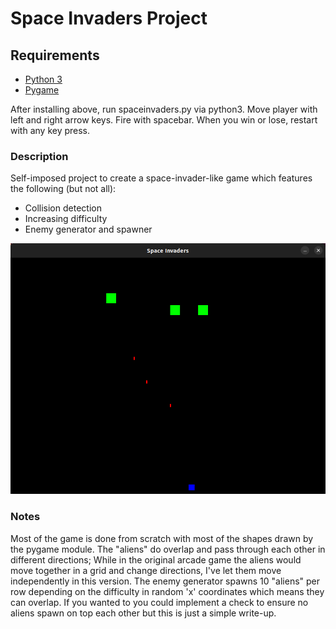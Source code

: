 # Space Invaders Project

## Requirements
- [Python 3](https://wiki.python.org/moin/BeginnersGuide/Download)
- [Pygame](https://www.pygame.org/wiki/GettingStarted)

After installing above, run spaceinvaders.py via python3.
Move player with left and right arrow keys.
Fire with spacebar.
When you win or lose, restart with any key press.

### Description

Self-imposed project to create a space-invader-like game which features the following (but not all):
- Collision detection
- Increasing difficulty
- Enemy generator and spawner

![](images/scr1.png)

### Notes

Most of the game is done from scratch with most of the shapes drawn by the pygame module.
The "aliens" do overlap and pass through each other in different directions; While in the original arcade game the aliens would move together in a grid and change directions, I've let them move independently in this version.
The enemy generator spawns 10 "aliens" per row depending on the difficulty in random 'x' coordinates which means they can overlap.
If you wanted to you could implement a check to ensure no aliens spawn on top each other but this is just a simple write-up.
